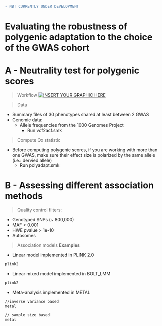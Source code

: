 ```diff
- NB! CURRENTLY UNDER DEVELOPMENT 
```

# Evaluating the robustness of polygenic adaptation to the choice of the GWAS cohort


# A - Neutrality test for polygenic scores
> Workflow 
[![INSERT YOUR GRAPHIC HERE](http://i.imgur.com/dt8AUb6.png)]()

> Data 
- Summary files of 30 phenotypes shared at least between 2 GWAS
- Genomic data: 
  - Allele frequencies from the 1000 Genomes Project
    - Run vcf2acf.smk

> Compute Qx statistic
- Before computing polygenic scores, if you are working with more than one GWAS, make sure their effect size is polarized by the same allele (i.e.: dervied allele)
  -  Run polyadapt.smk 

# B - Assessing different association methods
> Quality control filters: 

- Genotyped SNPs (~ 800,000)
- MAF > 0.001
- HWE pvalue > 1e-10
- Autosomes

> Association models
**Examples**
- Linear model implemented in PLINK 2.0
```bash 
plink2
```
- Linear mixed model implemented in BOLT_LMM
```bash 
plink2
```
- Meta-analysis implemented in METAL
```bash 
//inverse variance based
metal

// sample size based
metal
```


